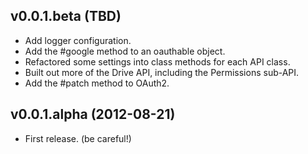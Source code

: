 ## v0.0.1.beta (TBD)

* Add logger configuration.
* Add the #google method to an oauthable object.
* Refactored some settings into class methods for each API class.
* Built out more of the Drive API, including the Permissions sub-API.
* Add the #patch method to OAuth2.

## v0.0.1.alpha (2012-08-21)

* First release. (be careful!)
